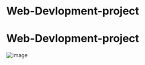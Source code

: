 # Web-Devlopment-project
# Web-Devlopment-project
![image](https://user-images.githubusercontent.com/68229721/165561362-e350e9b0-551a-492a-ae6f-f839160489a7.png)
